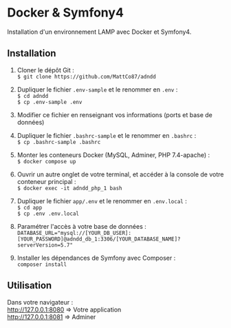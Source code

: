 # Docker & Symfony4  
Installation d'un environnement LAMP avec Docker et Symfony4.  

## Installation  

1. Cloner le dépôt Git :  
`$ git clone https://github.com/MattCo87/adndd`  

2. Dupliquer le fichier `.env-sample` et le renommer en `.env` :  
`$ cd adndd`  
`$ cp .env-sample .env`  

3. Modifier ce fichier en renseignant vos informations (ports et base de données)

4. Dupliquer le fichier `.bashrc-sample` et le renommer en `.bashrc` :  
`$ cp .bashrc-sample .bashrc`  

5. Monter les conteneurs Docker (MySQL, Adminer, PHP 7.4-apache) :  
`$ docker compose up`  

6. Ouvrir un autre onglet de votre terminal, et accéder à la console de votre conteneur principal :  
`$ docker exec -it adndd_php_1 bash`  

7. Dupliquer le fichier `app/.env` et le renommer en `.env.local` :  
`$ cd app`  
`$ cp .env .env.local`  

8. Paramétrer l'accès à votre base de données :  
`DATABASE_URL="mysql://[YOUR_DB_USER]:[YOUR_PASSWORD]@adndd_db_1:3306/[YOUR_DATABASE_NAME]?serverVersion=5.7"`  

9. Installer les dépendances de Symfony avec Composer :  
`composer install`  

## Utilisation  
Dans votre navigateur :  
    http://127.0.0.1:8080 => Votre application  
    http://127.0.0.1:8081 => Adminer